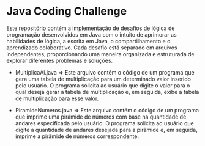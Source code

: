 # Java Coding Challenge
Este repositório contém a implementação de desafios de lógica de programação desenvolvidos em Java com o intuito de aprimorar as habilidades de lógica, a escrita em Java, o compartilhamento e o aprendizado colaborativo. Cada desafio está separado em arquivos independentes, proporcionando uma maneira organizada e estruturada de explorar diferentes problemas e soluções.

- MultiplicaAi.java => Este arquivo contém o código de um programa que gera uma tabela de multiplicação para um determinado valor inserido pelo usuário. O programa solicita ao usuário que digite o valor para o qual deseja gerar a tabela de multiplicação e, em seguida, exibe a tabela de multiplicação para esse valor.

- PiramideNumeros.java => Este arquivo contém o código de um programa que imprime uma pirâmide de números com base na quantidade de andares especificada pelo usuário. O programa solicita ao usuário que digite a quantidade de andares desejada para a pirâmide e, em seguida, imprime a pirâmide de números correspondente.
